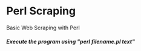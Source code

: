 # Perl Scraping
Basic Web Scraping with Perl

<h5>Execute the program using "perl filename.pl text"</h5>
